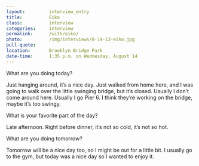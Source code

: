 ```yaml
---
layout:         interview_entry
title:          Eiko
class:          interview
categories:     interview
permalink:      /with/eiko/
photo:          /img/interviews/8-14-13-eiko.jpg
pull-quote:
location:       Brooklyn Bridge Park
date-time:      1:35 p.m. on Wednesday, August 14
---
```


<p class="question">What are you doing today?</p>
<p>Just hanging around, it’s a nice day. Just walked from home here, and I was going to walk over the little swinging bridge, but it’s closed. Usually I don’t come around here. Usually I go Pier 6. I think they’re working on the bridge, maybe it’s too swingy.</p>

<p class="question">What is your favorite part of the day?</p>
<p>Late afternoon. Right before dinner, it’s not so cold, it’s not so hot.  </p>

<p class="question">What are you doing tomorrow?</p>
<p>Tomorrow will be a nice day too, so I might be out for a little bit. I usually go to the gym, but today was a nice day so I wanted to enjoy it.</p>